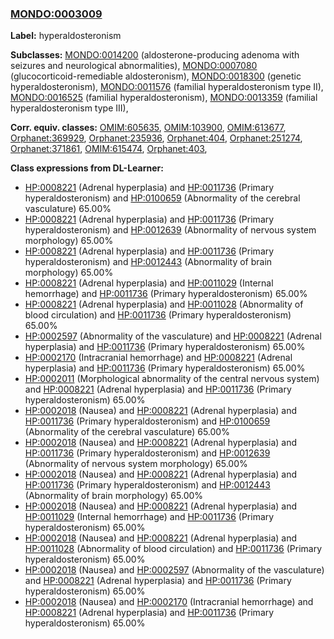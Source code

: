 
### [MONDO:0003009](http://purl.obolibrary.org/obo/MONDO_0003009)
**Label:** hyperaldosteronism

**Subclasses:** [MONDO:0014200](http://purl.obolibrary.org/obo/MONDO_0014200) (aldosterone-producing adenoma with seizures and neurological abnormalities), [MONDO:0007080](http://purl.obolibrary.org/obo/MONDO_0007080) (glucocorticoid-remediable aldosteronism), [MONDO:0018300](http://purl.obolibrary.org/obo/MONDO_0018300) (genetic hyperaldosteronism), [MONDO:0011576](http://purl.obolibrary.org/obo/MONDO_0011576) (familial hyperaldosteronism type II), [MONDO:0016525](http://purl.obolibrary.org/obo/MONDO_0016525) (familial hyperaldosteronism), [MONDO:0013359](http://purl.obolibrary.org/obo/MONDO_0013359) (familial hyperaldosteronism type III), 

**Corr. equiv. classes:** [OMIM:605635](http://purl.obolibrary.org/obo/OMIM_605635), [OMIM:103900](http://purl.obolibrary.org/obo/OMIM_103900), [OMIM:613677](http://purl.obolibrary.org/obo/OMIM_613677), [Orphanet:369929](http://www.orpha.net/ORDO/Orphanet_369929), [Orphanet:235936](http://www.orpha.net/ORDO/Orphanet_235936), [Orphanet:404](http://www.orpha.net/ORDO/Orphanet_404), [Orphanet:251274](http://www.orpha.net/ORDO/Orphanet_251274), [Orphanet:371861](http://www.orpha.net/ORDO/Orphanet_371861), [OMIM:615474](http://purl.obolibrary.org/obo/OMIM_615474), [Orphanet:403](http://www.orpha.net/ORDO/Orphanet_403), 

**Class expressions from DL-Learner:**

- [HP:0008221](http://purl.obolibrary.org/obo/HP_0008221) (Adrenal hyperplasia) and [HP:0011736](http://purl.obolibrary.org/obo/HP_0011736) (Primary hyperaldosteronism) and [HP:0100659](http://purl.obolibrary.org/obo/HP_0100659) (Abnormality of the cerebral vasculature) 65.00%
- [HP:0008221](http://purl.obolibrary.org/obo/HP_0008221) (Adrenal hyperplasia) and [HP:0011736](http://purl.obolibrary.org/obo/HP_0011736) (Primary hyperaldosteronism) and [HP:0012639](http://purl.obolibrary.org/obo/HP_0012639) (Abnormality of nervous system morphology) 65.00%
- [HP:0008221](http://purl.obolibrary.org/obo/HP_0008221) (Adrenal hyperplasia) and [HP:0011736](http://purl.obolibrary.org/obo/HP_0011736) (Primary hyperaldosteronism) and [HP:0012443](http://purl.obolibrary.org/obo/HP_0012443) (Abnormality of brain morphology) 65.00%
- [HP:0008221](http://purl.obolibrary.org/obo/HP_0008221) (Adrenal hyperplasia) and [HP:0011029](http://purl.obolibrary.org/obo/HP_0011029) (Internal hemorrhage) and [HP:0011736](http://purl.obolibrary.org/obo/HP_0011736) (Primary hyperaldosteronism) 65.00%
- [HP:0008221](http://purl.obolibrary.org/obo/HP_0008221) (Adrenal hyperplasia) and [HP:0011028](http://purl.obolibrary.org/obo/HP_0011028) (Abnormality of blood circulation) and [HP:0011736](http://purl.obolibrary.org/obo/HP_0011736) (Primary hyperaldosteronism) 65.00%
- [HP:0002597](http://purl.obolibrary.org/obo/HP_0002597) (Abnormality of the vasculature) and [HP:0008221](http://purl.obolibrary.org/obo/HP_0008221) (Adrenal hyperplasia) and [HP:0011736](http://purl.obolibrary.org/obo/HP_0011736) (Primary hyperaldosteronism) 65.00%
- [HP:0002170](http://purl.obolibrary.org/obo/HP_0002170) (Intracranial hemorrhage) and [HP:0008221](http://purl.obolibrary.org/obo/HP_0008221) (Adrenal hyperplasia) and [HP:0011736](http://purl.obolibrary.org/obo/HP_0011736) (Primary hyperaldosteronism) 65.00%
- [HP:0002011](http://purl.obolibrary.org/obo/HP_0002011) (Morphological abnormality of the central nervous system) and [HP:0008221](http://purl.obolibrary.org/obo/HP_0008221) (Adrenal hyperplasia) and [HP:0011736](http://purl.obolibrary.org/obo/HP_0011736) (Primary hyperaldosteronism) 65.00%
- [HP:0002018](http://purl.obolibrary.org/obo/HP_0002018) (Nausea) and [HP:0008221](http://purl.obolibrary.org/obo/HP_0008221) (Adrenal hyperplasia) and [HP:0011736](http://purl.obolibrary.org/obo/HP_0011736) (Primary hyperaldosteronism) and [HP:0100659](http://purl.obolibrary.org/obo/HP_0100659) (Abnormality of the cerebral vasculature) 65.00%
- [HP:0002018](http://purl.obolibrary.org/obo/HP_0002018) (Nausea) and [HP:0008221](http://purl.obolibrary.org/obo/HP_0008221) (Adrenal hyperplasia) and [HP:0011736](http://purl.obolibrary.org/obo/HP_0011736) (Primary hyperaldosteronism) and [HP:0012639](http://purl.obolibrary.org/obo/HP_0012639) (Abnormality of nervous system morphology) 65.00%
- [HP:0002018](http://purl.obolibrary.org/obo/HP_0002018) (Nausea) and [HP:0008221](http://purl.obolibrary.org/obo/HP_0008221) (Adrenal hyperplasia) and [HP:0011736](http://purl.obolibrary.org/obo/HP_0011736) (Primary hyperaldosteronism) and [HP:0012443](http://purl.obolibrary.org/obo/HP_0012443) (Abnormality of brain morphology) 65.00%
- [HP:0002018](http://purl.obolibrary.org/obo/HP_0002018) (Nausea) and [HP:0008221](http://purl.obolibrary.org/obo/HP_0008221) (Adrenal hyperplasia) and [HP:0011029](http://purl.obolibrary.org/obo/HP_0011029) (Internal hemorrhage) and [HP:0011736](http://purl.obolibrary.org/obo/HP_0011736) (Primary hyperaldosteronism) 65.00%
- [HP:0002018](http://purl.obolibrary.org/obo/HP_0002018) (Nausea) and [HP:0008221](http://purl.obolibrary.org/obo/HP_0008221) (Adrenal hyperplasia) and [HP:0011028](http://purl.obolibrary.org/obo/HP_0011028) (Abnormality of blood circulation) and [HP:0011736](http://purl.obolibrary.org/obo/HP_0011736) (Primary hyperaldosteronism) 65.00%
- [HP:0002018](http://purl.obolibrary.org/obo/HP_0002018) (Nausea) and [HP:0002597](http://purl.obolibrary.org/obo/HP_0002597) (Abnormality of the vasculature) and [HP:0008221](http://purl.obolibrary.org/obo/HP_0008221) (Adrenal hyperplasia) and [HP:0011736](http://purl.obolibrary.org/obo/HP_0011736) (Primary hyperaldosteronism) 65.00%
- [HP:0002018](http://purl.obolibrary.org/obo/HP_0002018) (Nausea) and [HP:0002170](http://purl.obolibrary.org/obo/HP_0002170) (Intracranial hemorrhage) and [HP:0008221](http://purl.obolibrary.org/obo/HP_0008221) (Adrenal hyperplasia) and [HP:0011736](http://purl.obolibrary.org/obo/HP_0011736) (Primary hyperaldosteronism) 65.00%


